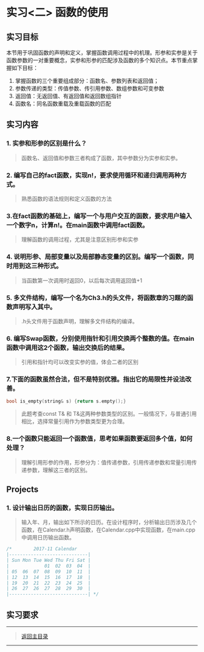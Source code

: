 # 实习<二> 函数的使用

## 实习目标
本节用于巩固函数的声明和定义，掌握函数调用过程中的机理。形参和实参是关于函数参数的一对重要概念，实参和形参的匹配涉及函数的多个知识点。本节重点掌握如下目标：
1. 掌握函数的三个重要组成部分：函数名、参数列表和返回值；
2. 参数传递的类型：传值参数、传引用参数、数组参数和可变参数
3. 返回值：无返回值、有返回值和返回数组指针
4. 函数名：同名函数重载及重载函数的匹配

## 实习内容
### 1. 实参和形参的区别是什么？
> 函数名、返回值和参数三者构成了函数，其中参数分为实参和实参。

### 2. 编写自己的fact函数，实现n!，要求使用循环和递归调用两种方式。
> 熟悉函数的语法规则和定义函数的方法

### 3.在fact函数的基础上，编写一个与用户交互的函数，要求用户输入一个数字n，计算n!。在main函数中调用fact函数。
> 理解函数的调用过程，尤其是注意区别形参和实参

### 4. 说明形参、局部变量以及局部静态变量的区别。编写一个函数，同时用到这三种形式。
> 当函数第一次调用时返回0，以后每次调用返回值+1

### 5. 多文件结构，编写一个名为Ch3.h的头文件，将函数章的习题的函数声明写入其中。
> .h头文件用于函数声明，理解多文件结构的编译。

### 6. 编写Swap函数，分别使用指针和引用交换两个整数的值。在main函数中调用这2个函数，输出交换后的结果。
> 引用和指针均可以改变实参的值，体会二者的区别

### 7.下面的函数虽然合法，但不是特别优雅。指出它的局限性并设法改善。
```c++
bool is_empty(string& s) {return s.empty();}
```
> 此题考查const T& 和 T&这两种参数类型的区别。一般情况下，与普通引用相比，选择常量引用作为参数类型更为合理。

### 8.一个函数只能返回一个函数值，思考如果函数要返回多个值，如何处理？
> 理解引用形参的作用，形参分为：值传递参数，引用传递参数和常量引用传递参数，理解这三者的区别。

## Projects
### 1. 设计输出日历的函数，实现日历输出。
> 输入年、月，输出如下所示的日历。在设计程序时，分析输出日历涉及几个函数，在Calendar.h声明函数，在Calendar.cpp中实现函数，在main.cpp中调用日历输出函数。
```c++
/*        2017-11 Calendar
|-----------------------------|
| Sun Mon Tue Wed Thu Fri Sat |
|             01  02  03  04  |
| 05  06  07  08  09  10  11  |
| 12  13  14  15  16  17  18  |
| 19  20  21  22  23  24  25  |
| 26  27  26  27  28  29  30  |
|-----------------------------| */
```

## 实习要求

---
> [返回主目录](https://cugwhp.github.io/OOPCPP/)
---
